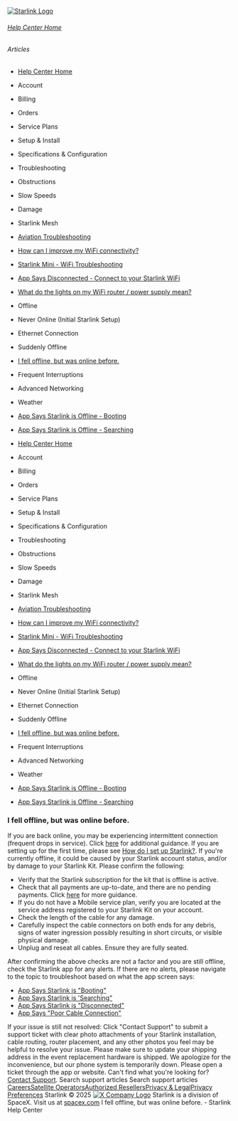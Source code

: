[![Starlink Logo](https://www.starlink.com/_next/image?url=%2Fassets%2Fimages%2Flogo%2Flogo_white.png&w=3840&q=75)](https://www.starlink.com/support/article/<https:/www.starlink.com/>)
###### [Help Center Home](https://www.starlink.com/support/article/</support>)
###### Articles
  * [Help Center Home](https://www.starlink.com/support/article/</support>)
  * Account
  * Billing
  * Orders
  * Service Plans
  * Setup & Install
  * Specifications & Configuration
  * Troubleshooting
  * Obstructions
  * Slow Speeds
  * Damage
  * Starlink Mesh
  * [Aviation Troubleshooting](https://www.starlink.com/support/article/</support/article/80aaef2a-8796-c8bc-b30a-5003aa217b84>)
  * [How can I improve my WiFi connectivity?](https://www.starlink.com/support/article/</support/article/f28de520-ef3f-138d-9f69-7f1b37433f1e>)
  * [Starlink Mini - WiFi Troubleshooting](https://www.starlink.com/support/article/</support/article/acb3bee4-53d9-2f4f-ca45-c21db163543c>)
  * [App Says Disconnected - Connect to your Starlink WiFi](https://www.starlink.com/support/article/</support/article/8c2013d8-844d-75bc-ed2b-2d696a5834ed>)
  * [What do the lights on my WiFi router / power supply mean?](https://www.starlink.com/support/article/</support/article/26a1c6cf-eb8a-c7b1-4784-7e0eaf597cdb>)
  * Offline
  * Never Online (Initial Starlink Setup)
  * Ethernet Connection
  * Suddenly Offline
  * [I fell offline, but was online before.](https://www.starlink.com/support/article/</support/article/4d4c0dd1-2218-c54f-045f-39cbf971815c>)
  * Frequent Interruptions
  * Advanced Networking
  * Weather
  * [App Says Starlink is Offline - Booting](https://www.starlink.com/support/article/</support/article/718b444d-e8c2-eeee-c214-beecc96e44ae>)
  * [App Says Starlink is Offline - Searching](https://www.starlink.com/support/article/</support/article/8dd04f1b-f7b3-882c-3827-a660c5fe48c7>)


  * [Help Center Home](https://www.starlink.com/support/article/</support>)
  * Account
  * Billing
  * Orders
  * Service Plans
  * Setup & Install
  * Specifications & Configuration
  * Troubleshooting
  * Obstructions
  * Slow Speeds
  * Damage
  * Starlink Mesh
  * [Aviation Troubleshooting](https://www.starlink.com/support/article/</support/article/80aaef2a-8796-c8bc-b30a-5003aa217b84>)
  * [How can I improve my WiFi connectivity?](https://www.starlink.com/support/article/</support/article/f28de520-ef3f-138d-9f69-7f1b37433f1e>)
  * [Starlink Mini - WiFi Troubleshooting](https://www.starlink.com/support/article/</support/article/acb3bee4-53d9-2f4f-ca45-c21db163543c>)
  * [App Says Disconnected - Connect to your Starlink WiFi](https://www.starlink.com/support/article/</support/article/8c2013d8-844d-75bc-ed2b-2d696a5834ed>)
  * [What do the lights on my WiFi router / power supply mean?](https://www.starlink.com/support/article/</support/article/26a1c6cf-eb8a-c7b1-4784-7e0eaf597cdb>)
  * Offline
  * Never Online (Initial Starlink Setup)
  * Ethernet Connection
  * Suddenly Offline
  * [I fell offline, but was online before.](https://www.starlink.com/support/article/</support/article/4d4c0dd1-2218-c54f-045f-39cbf971815c>)
  * Frequent Interruptions
  * Advanced Networking
  * Weather
  * [App Says Starlink is Offline - Booting](https://www.starlink.com/support/article/</support/article/718b444d-e8c2-eeee-c214-beecc96e44ae>)
  * [App Says Starlink is Offline - Searching](https://www.starlink.com/support/article/</support/article/8dd04f1b-f7b3-882c-3827-a660c5fe48c7>)


### I fell offline, but was online before.
If you are back online, you may be experiencing intermittent connection (frequent drops in service). Click [here](https://www.starlink.com/support/article/<https:/support.starlink.com/?topic=6723aa37-4414-3bd9-31e8-d2e8334b8ebc>) for additional guidance.
If you are setting up for the first time, please see [How do I set up Starlink?](https://www.starlink.com/support/article/<https:/support.starlink.com/?topic=cd99e833-2adc-1cb2-01c3-7f1fbefa3784>).
If you're currently offline, it could be caused by your Starlink account status, and/or by damage to your Starlink Kit. Please confirm the following:
  * Verify that the Starlink subscription for the kit that is offline is active.
  * Check that all payments are up-to-date, and there are no pending payments. Click [here](https://www.starlink.com/support/article/<https:/support.starlink.com/?topic=aa5697e2-6851-8482-c88f-6123e58f8827>) for more guidance.
  * If you do not have a Mobile service plan, verify you are located at the service address registered to your Starlink Kit on your account.
  * Check the length of the cable for any damage.
  * Carefully inspect the cable connectors on both ends for any debris, signs of water ingression possibly resulting in short circuits, or visible physical damage.
  * Unplug and reseat all cables. Ensure they are fully seated.


After confirming the above checks are not a factor and you are still offline, check the Starlink app for any alerts. If there are no alerts, please navigate to the topic to troubleshoot based on what the app screen says:
  * [App Says Starlink is "Booting"](https://www.starlink.com/support/article/<https:/support.starlink.com/?topic=718b444d-e8c2-eeee-c214-beecc96e44ae>)
  * [App Says Starlink is 'Searching"](https://www.starlink.com/support/article/<https:/support.starlink.com/?topic=8dd04f1b-f7b3-882c-3827-a660c5fe48c7>)
  * [App Says Starlink is "Disconnected"](https://www.starlink.com/support/article/<https:/support.starlink.com/?topic=8c2013d8-844d-75bc-ed2b-2d696a5834ed>)
  * [App Says "Poor Cable Connection"](https://www.starlink.com/support/article/<https:/support.starlink.com/?topic=f24683ea-add0-916b-ee11-841ae00e2701>)


If your issue is still not resolved: Click "Contact Support" to submit a support ticket with clear photo attachments of your Starlink installation, cable routing, router placement, and any other photos you feel may be helpful to resolve your issue. Please make sure to update your shipping address in the event replacement hardware is shipped.
We apologize for the inconvenience, but our phone system is temporarily down. Please open a ticket through the app or website.
Can't find what you're looking for? [Contact Support](https://www.starlink.com/support/article/</support/tickets?sourceType=web_article_help_center&sourceValue=4d4c0dd1-2218-c54f-045f-39cbf971815c>).
Search support articles
Search support articles
[Careers](https://www.starlink.com/support/article/<https:/www.spacex.com/careers>)[Satellite Operators](https://www.starlink.com/support/article/<https:/starlink.com/satellite-operators>)[Authorized Resellers](https://www.starlink.com/support/article/<https:/starlink.com/resellers>)[Privacy & Legal](https://www.starlink.com/support/article/<https:/starlink.com/legal>)[Privacy Preferences](https://www.starlink.com/support/article/<>)
Starlink © 2025
[![X Company Logo](https://www.starlink.com/assets/images/icons/x-logo.svg)](https://www.starlink.com/support/article/<https:/twitter.com/Starlink>)
Starlink is a division of SpaceX. Visit us at [spacex.com](https://www.starlink.com/support/article/<https:/www.spacex.com/>)
I fell offline, but was online before. - Starlink Help Center
